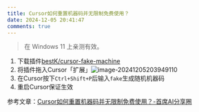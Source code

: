 ```yaml
---
title: Cursor如何重置机器码并无限制免费使用？
date: 2024-12-05 20:41:47
comments: true
---
```


> 在 Windows 11 上亲测有效。

1. 下载插件[bestK/cursor-fake-machine](https://github.com/bestK/cursor-fake-machine/)
2. 将插件拖入Cursor「扩展」![image-20241205203949110](https://imgtg-12w.pages.dev/file/AgACAgUAAyEGAASJIjr1AAMIZ1Gidbuo2_iYSGZgKNRlf_i85sYAAt-_MRvlwZFWynWLzOJaf2oBAAMCAAN5AAM2BA.png)
3. 在Cursor按下`Ctrl+Shift+P`后输入`fake`生成随机机器码
4. 重启Cursor保证生效

参考文章：[Cursor如何重置机器码并无限制免费使用？-首席AI分享圈](https://www.aisharenet.com/cursorruhezhongzhiba/)